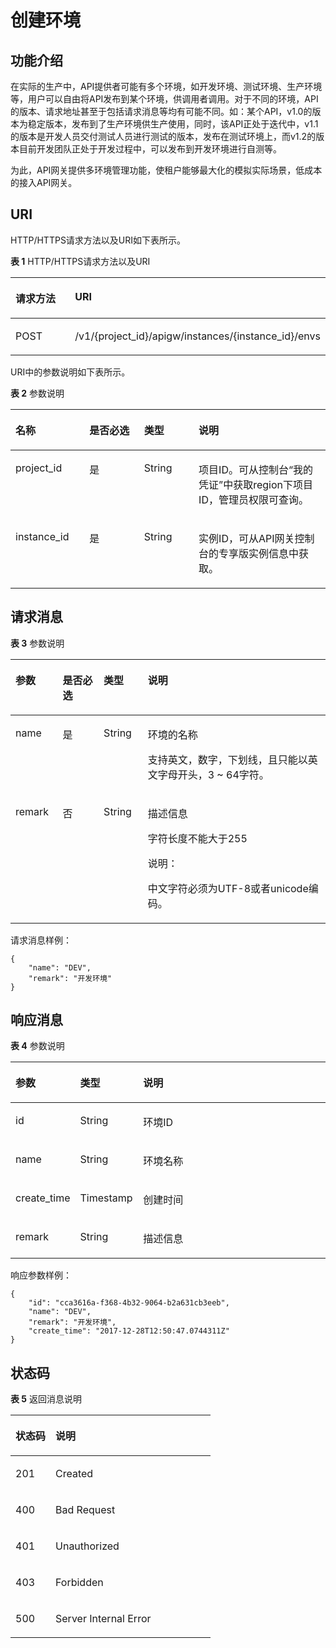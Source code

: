 # 创建环境<a name="ZH-CN_TOPIC_0000001081837349"></a>

## 功能介绍<a name="zh-cn_topic_0225568849_section55469153"></a>

在实际的生产中，API提供者可能有多个环境，如开发环境、测试环境、生产环境等，用户可以自由将API发布到某个环境，供调用者调用。对于不同的环境，API的版本、请求地址甚至于包括请求消息等均有可能不同。如：某个API，v1.0的版本为稳定版本，发布到了生产环境供生产使用，同时，该API正处于迭代中，v1.1的版本是开发人员交付测试人员进行测试的版本，发布在测试环境上，而v1.2的版本目前开发团队正处于开发过程中，可以发布到开发环境进行自测等。

为此，API网关提供多环境管理功能，使租户能够最大化的模拟实际场景，低成本的接入API网关。

## URI<a name="zh-cn_topic_0225568849_section29460329"></a>

HTTP/HTTPS请求方法以及URI如下表所示。

**表 1**  HTTP/HTTPS请求方法以及URI

<a name="zh-cn_topic_0225568849_table9532032"></a>
<table><thead align="left"><tr id="zh-cn_topic_0225568849_row526639"><th class="cellrowborder" valign="top" width="20%" id="mcps1.2.3.1.1"><p id="zh-cn_topic_0225568849_p42657813"><a name="zh-cn_topic_0225568849_p42657813"></a><a name="zh-cn_topic_0225568849_p42657813"></a>请求方法</p>
</th>
<th class="cellrowborder" valign="top" width="80%" id="mcps1.2.3.1.2"><p id="zh-cn_topic_0225568849_p32730835"><a name="zh-cn_topic_0225568849_p32730835"></a><a name="zh-cn_topic_0225568849_p32730835"></a>URI</p>
</th>
</tr>
</thead>
<tbody><tr id="zh-cn_topic_0225568849_row33952018"><td class="cellrowborder" valign="top" width="20%" headers="mcps1.2.3.1.1 "><p id="zh-cn_topic_0225568849_p65758970"><a name="zh-cn_topic_0225568849_p65758970"></a><a name="zh-cn_topic_0225568849_p65758970"></a>POST</p>
</td>
<td class="cellrowborder" valign="top" width="80%" headers="mcps1.2.3.1.2 "><p id="zh-cn_topic_0225568849_p24876338"><a name="zh-cn_topic_0225568849_p24876338"></a><a name="zh-cn_topic_0225568849_p24876338"></a>/v1/{project_id}/apigw/instances/{instance_id}/envs</p>
</td>
</tr>
</tbody>
</table>

URI中的参数说明如下表所示。

**表 2**  参数说明

<a name="zh-cn_topic_0225568849_table38510415"></a>
<table><thead align="left"><tr id="zh-cn_topic_0225568849_row62423067"><th class="cellrowborder" valign="top" width="23.46765323467653%" id="mcps1.2.5.1.1"><p id="zh-cn_topic_0225568849_p23103637"><a name="zh-cn_topic_0225568849_p23103637"></a><a name="zh-cn_topic_0225568849_p23103637"></a>名称</p>
</th>
<th class="cellrowborder" valign="top" width="17.348265173482652%" id="mcps1.2.5.1.2"><p id="zh-cn_topic_0225568849_p59455291"><a name="zh-cn_topic_0225568849_p59455291"></a><a name="zh-cn_topic_0225568849_p59455291"></a>是否必选</p>
</th>
<th class="cellrowborder" valign="top" width="17.348265173482652%" id="mcps1.2.5.1.3"><p id="zh-cn_topic_0225568849_p51149303"><a name="zh-cn_topic_0225568849_p51149303"></a><a name="zh-cn_topic_0225568849_p51149303"></a>类型</p>
</th>
<th class="cellrowborder" valign="top" width="41.835816418358164%" id="mcps1.2.5.1.4"><p id="zh-cn_topic_0225568849_p49452846"><a name="zh-cn_topic_0225568849_p49452846"></a><a name="zh-cn_topic_0225568849_p49452846"></a>说明</p>
</th>
</tr>
</thead>
<tbody><tr id="zh-cn_topic_0225568849_row46257610"><td class="cellrowborder" valign="top" width="23.46765323467653%" headers="mcps1.2.5.1.1 "><p id="zh-cn_topic_0225568849_p55878963"><a name="zh-cn_topic_0225568849_p55878963"></a><a name="zh-cn_topic_0225568849_p55878963"></a>project_id</p>
</td>
<td class="cellrowborder" valign="top" width="17.348265173482652%" headers="mcps1.2.5.1.2 "><p id="zh-cn_topic_0225568849_p29902160"><a name="zh-cn_topic_0225568849_p29902160"></a><a name="zh-cn_topic_0225568849_p29902160"></a>是</p>
</td>
<td class="cellrowborder" valign="top" width="17.348265173482652%" headers="mcps1.2.5.1.3 "><p id="zh-cn_topic_0225568849_p6155914"><a name="zh-cn_topic_0225568849_p6155914"></a><a name="zh-cn_topic_0225568849_p6155914"></a>String</p>
</td>
<td class="cellrowborder" valign="top" width="41.835816418358164%" headers="mcps1.2.5.1.4 "><p id="zh-cn_topic_0225568849_p28867016"><a name="zh-cn_topic_0225568849_p28867016"></a><a name="zh-cn_topic_0225568849_p28867016"></a>项目ID。可从控制台“我的凭证”中获取region下项目ID，管理员权限可查询。</p>
</td>
</tr>
<tr id="zh-cn_topic_0225568849_row7809161535314"><td class="cellrowborder" valign="top" width="23.46765323467653%" headers="mcps1.2.5.1.1 "><p id="zh-cn_topic_0225568849_p1780913159538"><a name="zh-cn_topic_0225568849_p1780913159538"></a><a name="zh-cn_topic_0225568849_p1780913159538"></a>instance_id</p>
</td>
<td class="cellrowborder" valign="top" width="17.348265173482652%" headers="mcps1.2.5.1.2 "><p id="zh-cn_topic_0225568849_p9809215115310"><a name="zh-cn_topic_0225568849_p9809215115310"></a><a name="zh-cn_topic_0225568849_p9809215115310"></a>是</p>
</td>
<td class="cellrowborder" valign="top" width="17.348265173482652%" headers="mcps1.2.5.1.3 "><p id="zh-cn_topic_0225568849_p1280914152538"><a name="zh-cn_topic_0225568849_p1280914152538"></a><a name="zh-cn_topic_0225568849_p1280914152538"></a>String</p>
</td>
<td class="cellrowborder" valign="top" width="41.835816418358164%" headers="mcps1.2.5.1.4 "><p id="zh-cn_topic_0225568849_p1880914157537"><a name="zh-cn_topic_0225568849_p1880914157537"></a><a name="zh-cn_topic_0225568849_p1880914157537"></a>实例ID，可从API网关控制台的专享版实例信息中获取。</p>
</td>
</tr>
</tbody>
</table>

## 请求消息<a name="zh-cn_topic_0225568849_section63816370"></a>

**表 3**  参数说明

<a name="zh-cn_topic_0225568849_table1717474"></a>
<table><thead align="left"><tr id="zh-cn_topic_0225568849_row29542137"><th class="cellrowborder" valign="top" width="15%" id="mcps1.2.5.1.1"><p id="zh-cn_topic_0225568849_p44102876"><a name="zh-cn_topic_0225568849_p44102876"></a><a name="zh-cn_topic_0225568849_p44102876"></a>参数</p>
</th>
<th class="cellrowborder" valign="top" width="13%" id="mcps1.2.5.1.2"><p id="zh-cn_topic_0225568849_p15563175"><a name="zh-cn_topic_0225568849_p15563175"></a><a name="zh-cn_topic_0225568849_p15563175"></a>是否必选</p>
</th>
<th class="cellrowborder" valign="top" width="14.000000000000002%" id="mcps1.2.5.1.3"><p id="zh-cn_topic_0225568849_p52657667"><a name="zh-cn_topic_0225568849_p52657667"></a><a name="zh-cn_topic_0225568849_p52657667"></a>类型</p>
</th>
<th class="cellrowborder" valign="top" width="57.99999999999999%" id="mcps1.2.5.1.4"><p id="zh-cn_topic_0225568849_p37412631"><a name="zh-cn_topic_0225568849_p37412631"></a><a name="zh-cn_topic_0225568849_p37412631"></a>说明</p>
</th>
</tr>
</thead>
<tbody><tr id="zh-cn_topic_0225568849_row10524300"><td class="cellrowborder" valign="top" width="15%" headers="mcps1.2.5.1.1 "><p id="zh-cn_topic_0225568849_p47161994"><a name="zh-cn_topic_0225568849_p47161994"></a><a name="zh-cn_topic_0225568849_p47161994"></a>name</p>
</td>
<td class="cellrowborder" valign="top" width="13%" headers="mcps1.2.5.1.2 "><p id="zh-cn_topic_0225568849_p62025144"><a name="zh-cn_topic_0225568849_p62025144"></a><a name="zh-cn_topic_0225568849_p62025144"></a>是</p>
</td>
<td class="cellrowborder" valign="top" width="14.000000000000002%" headers="mcps1.2.5.1.3 "><p id="zh-cn_topic_0225568849_p57980734"><a name="zh-cn_topic_0225568849_p57980734"></a><a name="zh-cn_topic_0225568849_p57980734"></a>String</p>
</td>
<td class="cellrowborder" valign="top" width="57.99999999999999%" headers="mcps1.2.5.1.4 "><p id="zh-cn_topic_0225568849_p65927877"><a name="zh-cn_topic_0225568849_p65927877"></a><a name="zh-cn_topic_0225568849_p65927877"></a>环境的名称</p>
<p id="zh-cn_topic_0225568849_p11475995"><a name="zh-cn_topic_0225568849_p11475995"></a><a name="zh-cn_topic_0225568849_p11475995"></a>支持英文，数字，下划线，且只能以英文字母开头，3 ~ 64字符。</p>
</td>
</tr>
<tr id="zh-cn_topic_0225568849_row49845607"><td class="cellrowborder" valign="top" width="15%" headers="mcps1.2.5.1.1 "><p id="zh-cn_topic_0225568849_p10962361"><a name="zh-cn_topic_0225568849_p10962361"></a><a name="zh-cn_topic_0225568849_p10962361"></a>remark</p>
</td>
<td class="cellrowborder" valign="top" width="13%" headers="mcps1.2.5.1.2 "><p id="zh-cn_topic_0225568849_p15536035"><a name="zh-cn_topic_0225568849_p15536035"></a><a name="zh-cn_topic_0225568849_p15536035"></a>否</p>
</td>
<td class="cellrowborder" valign="top" width="14.000000000000002%" headers="mcps1.2.5.1.3 "><p id="zh-cn_topic_0225568849_p50459342"><a name="zh-cn_topic_0225568849_p50459342"></a><a name="zh-cn_topic_0225568849_p50459342"></a>String</p>
</td>
<td class="cellrowborder" valign="top" width="57.99999999999999%" headers="mcps1.2.5.1.4 "><p id="zh-cn_topic_0225568849_p60674914"><a name="zh-cn_topic_0225568849_p60674914"></a><a name="zh-cn_topic_0225568849_p60674914"></a>描述信息</p>
<p id="zh-cn_topic_0225568849_p7270965"><a name="zh-cn_topic_0225568849_p7270965"></a><a name="zh-cn_topic_0225568849_p7270965"></a>字符长度不能大于255</p>
<div class="note" id="zh-cn_topic_0225568849_note20200152985412"><a name="zh-cn_topic_0225568849_note20200152985412"></a><a name="zh-cn_topic_0225568849_note20200152985412"></a><span class="notetitle"> 说明： </span><div class="notebody"><p id="zh-cn_topic_0225568849_p15200162915544"><a name="zh-cn_topic_0225568849_p15200162915544"></a><a name="zh-cn_topic_0225568849_p15200162915544"></a>中文字符必须为UTF-8或者unicode编码。</p>
</div></div>
</td>
</tr>
</tbody>
</table>

请求消息样例：

```
{
	"name": "DEV",
	"remark": "开发环境"
}
```

## 响应消息<a name="zh-cn_topic_0225568849_section1743476"></a>

**表 4**  参数说明

<a name="zh-cn_topic_0225568849_table5508329"></a>
<table><thead align="left"><tr id="zh-cn_topic_0225568849_row35969539"><th class="cellrowborder" valign="top" width="20%" id="mcps1.2.4.1.1"><p id="zh-cn_topic_0225568849_p27851519"><a name="zh-cn_topic_0225568849_p27851519"></a><a name="zh-cn_topic_0225568849_p27851519"></a>参数</p>
</th>
<th class="cellrowborder" valign="top" width="20%" id="mcps1.2.4.1.2"><p id="zh-cn_topic_0225568849_p41380592"><a name="zh-cn_topic_0225568849_p41380592"></a><a name="zh-cn_topic_0225568849_p41380592"></a>类型</p>
</th>
<th class="cellrowborder" valign="top" width="60%" id="mcps1.2.4.1.3"><p id="zh-cn_topic_0225568849_p63493694"><a name="zh-cn_topic_0225568849_p63493694"></a><a name="zh-cn_topic_0225568849_p63493694"></a>说明</p>
</th>
</tr>
</thead>
<tbody><tr id="zh-cn_topic_0225568849_row42715600"><td class="cellrowborder" valign="top" width="20%" headers="mcps1.2.4.1.1 "><p id="zh-cn_topic_0225568849_p37411599"><a name="zh-cn_topic_0225568849_p37411599"></a><a name="zh-cn_topic_0225568849_p37411599"></a>id</p>
</td>
<td class="cellrowborder" valign="top" width="20%" headers="mcps1.2.4.1.2 "><p id="zh-cn_topic_0225568849_p10440674"><a name="zh-cn_topic_0225568849_p10440674"></a><a name="zh-cn_topic_0225568849_p10440674"></a>String</p>
</td>
<td class="cellrowborder" valign="top" width="60%" headers="mcps1.2.4.1.3 "><p id="zh-cn_topic_0225568849_p40388274"><a name="zh-cn_topic_0225568849_p40388274"></a><a name="zh-cn_topic_0225568849_p40388274"></a>环境ID</p>
</td>
</tr>
<tr id="zh-cn_topic_0225568849_row27950148"><td class="cellrowborder" valign="top" width="20%" headers="mcps1.2.4.1.1 "><p id="zh-cn_topic_0225568849_p49369497"><a name="zh-cn_topic_0225568849_p49369497"></a><a name="zh-cn_topic_0225568849_p49369497"></a>name</p>
</td>
<td class="cellrowborder" valign="top" width="20%" headers="mcps1.2.4.1.2 "><p id="zh-cn_topic_0225568849_p39506335"><a name="zh-cn_topic_0225568849_p39506335"></a><a name="zh-cn_topic_0225568849_p39506335"></a>String</p>
</td>
<td class="cellrowborder" valign="top" width="60%" headers="mcps1.2.4.1.3 "><p id="zh-cn_topic_0225568849_p45896573"><a name="zh-cn_topic_0225568849_p45896573"></a><a name="zh-cn_topic_0225568849_p45896573"></a>环境名称</p>
</td>
</tr>
<tr id="zh-cn_topic_0225568849_row10415981"><td class="cellrowborder" valign="top" width="20%" headers="mcps1.2.4.1.1 "><p id="zh-cn_topic_0225568849_p38388164"><a name="zh-cn_topic_0225568849_p38388164"></a><a name="zh-cn_topic_0225568849_p38388164"></a>create_time</p>
</td>
<td class="cellrowborder" valign="top" width="20%" headers="mcps1.2.4.1.2 "><p id="zh-cn_topic_0225568849_p22433542"><a name="zh-cn_topic_0225568849_p22433542"></a><a name="zh-cn_topic_0225568849_p22433542"></a>Timestamp</p>
</td>
<td class="cellrowborder" valign="top" width="60%" headers="mcps1.2.4.1.3 "><p id="zh-cn_topic_0225568849_p5177629"><a name="zh-cn_topic_0225568849_p5177629"></a><a name="zh-cn_topic_0225568849_p5177629"></a>创建时间</p>
</td>
</tr>
<tr id="zh-cn_topic_0225568849_row46598668"><td class="cellrowborder" valign="top" width="20%" headers="mcps1.2.4.1.1 "><p id="zh-cn_topic_0225568849_p16395773"><a name="zh-cn_topic_0225568849_p16395773"></a><a name="zh-cn_topic_0225568849_p16395773"></a>remark</p>
</td>
<td class="cellrowborder" valign="top" width="20%" headers="mcps1.2.4.1.2 "><p id="zh-cn_topic_0225568849_p52989238"><a name="zh-cn_topic_0225568849_p52989238"></a><a name="zh-cn_topic_0225568849_p52989238"></a>String</p>
</td>
<td class="cellrowborder" valign="top" width="60%" headers="mcps1.2.4.1.3 "><p id="zh-cn_topic_0225568849_p64269920"><a name="zh-cn_topic_0225568849_p64269920"></a><a name="zh-cn_topic_0225568849_p64269920"></a>描述信息</p>
</td>
</tr>
</tbody>
</table>

响应参数样例：

```
{
	"id": "cca3616a-f368-4b32-9064-b2a631cb3eeb",
	"name": "DEV",
	"remark": "开发环境",
	"create_time": "2017-12-28T12:50:47.0744311Z"
}
```

## 状态码<a name="zh-cn_topic_0225568849_section37476421"></a>

**表 5**  返回消息说明

<a name="zh-cn_topic_0225568849_table62896751"></a>
<table><thead align="left"><tr id="zh-cn_topic_0225568849_row51515956"><th class="cellrowborder" valign="top" width="20%" id="mcps1.2.3.1.1"><p id="zh-cn_topic_0225568849_p12042908"><a name="zh-cn_topic_0225568849_p12042908"></a><a name="zh-cn_topic_0225568849_p12042908"></a>状态码</p>
</th>
<th class="cellrowborder" valign="top" width="80%" id="mcps1.2.3.1.2"><p id="zh-cn_topic_0225568849_p35951505"><a name="zh-cn_topic_0225568849_p35951505"></a><a name="zh-cn_topic_0225568849_p35951505"></a>说明</p>
</th>
</tr>
</thead>
<tbody><tr id="zh-cn_topic_0225568849_row26390778"><td class="cellrowborder" valign="top" width="20%" headers="mcps1.2.3.1.1 "><p id="zh-cn_topic_0225568849_p57278272"><a name="zh-cn_topic_0225568849_p57278272"></a><a name="zh-cn_topic_0225568849_p57278272"></a>201</p>
</td>
<td class="cellrowborder" valign="top" width="80%" headers="mcps1.2.3.1.2 "><p id="zh-cn_topic_0225568849_p9028426"><a name="zh-cn_topic_0225568849_p9028426"></a><a name="zh-cn_topic_0225568849_p9028426"></a>Created</p>
</td>
</tr>
<tr id="zh-cn_topic_0225568849_row14146972"><td class="cellrowborder" valign="top" width="20%" headers="mcps1.2.3.1.1 "><p id="zh-cn_topic_0225568849_p5054088"><a name="zh-cn_topic_0225568849_p5054088"></a><a name="zh-cn_topic_0225568849_p5054088"></a>400</p>
</td>
<td class="cellrowborder" valign="top" width="80%" headers="mcps1.2.3.1.2 "><p id="zh-cn_topic_0225568849_p14836248203011"><a name="zh-cn_topic_0225568849_p14836248203011"></a><a name="zh-cn_topic_0225568849_p14836248203011"></a>Bad Request</p>
</td>
</tr>
<tr id="zh-cn_topic_0225568849_row60551827"><td class="cellrowborder" valign="top" width="20%" headers="mcps1.2.3.1.1 "><p id="zh-cn_topic_0225568849_p5750975"><a name="zh-cn_topic_0225568849_p5750975"></a><a name="zh-cn_topic_0225568849_p5750975"></a>401</p>
</td>
<td class="cellrowborder" valign="top" width="80%" headers="mcps1.2.3.1.2 "><p id="zh-cn_topic_0225568849_p63175864"><a name="zh-cn_topic_0225568849_p63175864"></a><a name="zh-cn_topic_0225568849_p63175864"></a>Unauthorized</p>
</td>
</tr>
<tr id="zh-cn_topic_0225568849_row192278368305"><td class="cellrowborder" valign="top" width="20%" headers="mcps1.2.3.1.1 "><p id="zh-cn_topic_0225568849_p202279369300"><a name="zh-cn_topic_0225568849_p202279369300"></a><a name="zh-cn_topic_0225568849_p202279369300"></a>403</p>
</td>
<td class="cellrowborder" valign="top" width="80%" headers="mcps1.2.3.1.2 "><p id="zh-cn_topic_0225568849_p1222717361307"><a name="zh-cn_topic_0225568849_p1222717361307"></a><a name="zh-cn_topic_0225568849_p1222717361307"></a>Forbidden</p>
</td>
</tr>
<tr id="zh-cn_topic_0225568849_row31711869"><td class="cellrowborder" valign="top" width="20%" headers="mcps1.2.3.1.1 "><p id="zh-cn_topic_0225568849_p18524563"><a name="zh-cn_topic_0225568849_p18524563"></a><a name="zh-cn_topic_0225568849_p18524563"></a>500</p>
</td>
<td class="cellrowborder" valign="top" width="80%" headers="mcps1.2.3.1.2 "><p id="zh-cn_topic_0225568849_p14947689"><a name="zh-cn_topic_0225568849_p14947689"></a><a name="zh-cn_topic_0225568849_p14947689"></a>Server Internal Error</p>
</td>
</tr>
</tbody>
</table>


